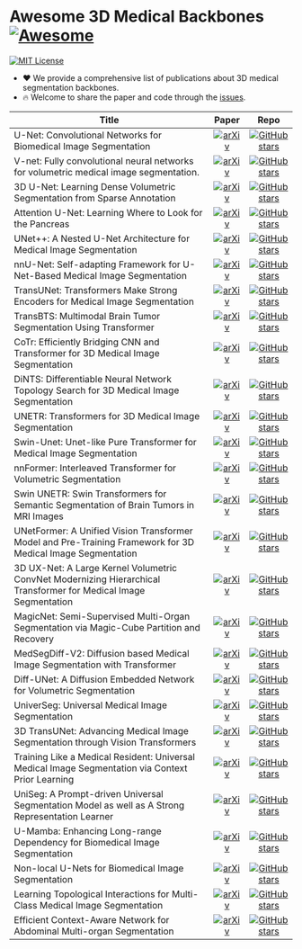 # Awesome 3D Medical Backbones [![Awesome](https://awesome.re/badge.svg)](https://awesome.re)

[![MIT License](https://img.shields.io/badge/license-MIT-green.svg)](https://opensource.org/licenses/MIT)

- ❤ We provide a comprehensive list of publications about 3D medical segmentation backbones.
- 🔥 Welcome to share the paper and code through the [issues](https://github.com/MrGiovanni/SuPreM/issues/1).

| **Title** | **Paper** | **Repo** |
|-----------|:--------:|:---------:|
| U-Net: Convolutional Networks for Biomedical Image Segmentation | [![arXiv](https://img.shields.io/badge/arXiv-1505.04597-b31b1b.svg)](http://arxiv.org/abs/1505.04597) | [![GitHub stars](https://img.shields.io/github/stars/qubvel/segmentation_models.pytorch.svg?logo=github&label=Stars)](https://github.com/qubvel/segmentation_models.pytorch) |
| V-net: Fully convolutional neural networks for volumetric medical image segmentation. | [![arXiv](https://img.shields.io/badge/arXiv-1606.04797-b31b1b.svg)](http://arxiv.org/abs/1606.04797) | [![GitHub stars](https://img.shields.io/github/stars/faustomilletari/VNet.svg?logo=github&label=Stars)](https://github.com/faustomilletari/VNet) |
| 3D U-Net: Learning Dense Volumetric Segmentation from Sparse Annotation | [![arXiv](https://img.shields.io/badge/arXiv-1606.06650-b31b1b.svg)](http://arxiv.org/abs/1606.06650) | [![GitHub stars](https://img.shields.io/github/stars/wolny/pytorch-3dunet.svg?logo=github&label=Stars)](https://github.com/wolny/pytorch-3dunet) |
| Attention U-Net: Learning Where to Look for the Pancreas | [![arXiv](https://img.shields.io/badge/arXiv-1804.03999-b31b1b.svg)](http://arxiv.org/abs/1804.03999) | [![GitHub stars](https://img.shields.io/github/stars/ozan-oktay/Attention-Gated-Networks.svg?logo=github&label=Stars)](https://github.com/ozan-oktay/Attention-Gated-Networks) |
| UNet++: A Nested U-Net Architecture for Medical Image Segmentation | [![arXiv](https://img.shields.io/badge/arXiv-1807.10165-b31b1b.svg)](http://arxiv.org/abs/1807.10165) | [![GitHub stars](https://img.shields.io/github/stars/MrGiovanni/UNetPlusPlus?tab=readme-ov-file.svg?logo=github&label=Stars)](https://github.com/MrGiovanni/UNetPlusPlus?tab=readme-ov-file) |
| nnU-Net: Self-adapting Framework for U-Net-Based Medical Image Segmentation | [![arXiv](https://img.shields.io/badge/arXiv-1809.10486-b31b1b.svg)](http://arxiv.org/abs/1809.10486) | [![GitHub stars](https://img.shields.io/github/stars/MIC-DKFZ/nnUNet.svg?logo=github&label=Stars)](https://github.com/MIC-DKFZ/nnUNet) |
| TransUNet: Transformers Make Strong Encoders for Medical Image Segmentation | [![arXiv](https://img.shields.io/badge/arXiv-2102.04306-b31b1b.svg)](http://arxiv.org/abs/2102.04306) | [![GitHub stars](https://img.shields.io/github/stars/Beckschen/TransUNet.svg?logo=github&label=Stars)](https://github.com/Beckschen/TransUNet) |
| TransBTS: Multimodal Brain Tumor Segmentation Using Transformer | [![arXiv](https://img.shields.io/badge/arXiv-2103.04430-b31b1b.svg)](http://arxiv.org/abs/2103.04430) | [![GitHub stars](https://img.shields.io/github/stars/Rubics-Xuan/TransBTS.svg?logo=github&label=Stars)](https://github.com/Rubics-Xuan/TransBTS) |
| CoTr: Efficiently Bridging CNN and Transformer for 3D Medical Image Segmentation | [![arXiv](https://img.shields.io/badge/arXiv-2103.03024-b31b1b.svg)](http://arxiv.org/abs/2103.03024) | [![GitHub stars](https://img.shields.io/github/stars/YtongXie/CoTr.svg?logo=github&label=Stars)](https://github.com/YtongXie/CoTr) |
| DiNTS: Differentiable Neural Network Topology Search for 3D Medical Image Segmentation | [![arXiv](https://img.shields.io/badge/arXiv-2103.15954-b31b1b.svg)](http://arxiv.org/abs/2103.15954) | [![GitHub stars](https://img.shields.io/github/stars/Project-MONAI/research-contributions.svg?logo=github&label=Stars)](https://github.com/Project-MONAI/research-contributions/tree/main/DiNTS) |
| UNETR: Transformers for 3D Medical Image Segmentation | [![arXiv](https://img.shields.io/badge/arXiv-2103.10504-b31b1b.svg)](http://arxiv.org/abs/2103.10504) | [![GitHub stars](https://img.shields.io/github/stars/Project-MONAI/research-contributions.svg?logo=github&label=Stars)](https://github.com/Project-MONAI/research-contributions/tree/main/UNETR) |
| Swin-Unet: Unet-like Pure Transformer for Medical Image Segmentation | [![arXiv](https://img.shields.io/badge/arXiv-2105.05537-b31b1b.svg)](http://arxiv.org/abs/2105.05537) | [![GitHub stars](https://img.shields.io/github/stars/HuCaoFighting.svg?logo=github&label=Stars)](https://github.com/HuCaoFighting/Swin-Unet/tree/main) |
| nnFormer: Interleaved Transformer for Volumetric Segmentation | [![arXiv](https://img.shields.io/badge/arXiv-2109.03201-b31b1b.svg)](http://arxiv.org/abs/2109.03201) | [![GitHub stars](https://img.shields.io/github/stars/282857341/nnFormer.svg?logo=github&label=Stars)](https://github.com/282857341/nnFormer) |
| Swin UNETR: Swin Transformers for Semantic Segmentation of Brain Tumors in MRI Images | [![arXiv](https://img.shields.io/badge/arXiv-2201.01266-b31b1b.svg)](http://arxiv.org/abs/2201.01266) | [![GitHub stars](https://img.shields.io/github/stars/Project-MONAI/research-contributions.svg?logo=github&label=Stars)](https://github.com/Project-MONAI/research-contributions/tree/main/SwinUNETR) |
| UNetFormer: A Unified Vision Transformer Model and Pre-Training Framework for 3D Medical Image Segmentation | [![arXiv](https://img.shields.io/badge/arXiv-2204.00631-b31b1b.svg)](http://arxiv.org/abs/2204.00631) | [![GitHub stars](https://img.shields.io/github/stars/Project-MONAI/research-contributions.svg?logo=github&label=Stars)](https://github.com/Project-MONAI/research-contributions) |
| 3D UX-Net: A Large Kernel Volumetric ConvNet Modernizing Hierarchical Transformer for Medical Image Segmentation | [![arXiv](https://img.shields.io/badge/arXiv-2209.15076-b31b1b.svg)](http://arxiv.org/abs/2209.15076) | [![GitHub stars](https://img.shields.io/github/stars/MASILab/3DUX-Net.svg?logo=github&label=Stars)](https://github.com/MASILab/3DUX-Net) |
| MagicNet: Semi-Supervised Multi-Organ Segmentation via Magic-Cube Partition and Recovery | [![arXiv](https://img.shields.io/badge/arXiv-2212.14310-b31b1b.svg)](http://arxiv.org/abs/2212.14310) | [![GitHub stars](https://img.shields.io/github/stars/DeepMed-Lab-ECNU/MagicNet.svg?logo=github&label=Stars)](https://github.com/DeepMed-Lab-ECNU/MagicNet) |
| MedSegDiff-V2: Diffusion based Medical Image Segmentation with Transformer | [![arXiv](https://img.shields.io/badge/arXiv-2301.11798-b31b1b.svg)](http://arxiv.org/abs/2301.11798) | [![GitHub stars](https://img.shields.io/github/stars/KidsWithTokens/MedSegDiff.svg?logo=github&label=Stars)](https://github.com/KidsWithTokens/MedSegDiff) |
| Diff-UNet: A Diffusion Embedded Network for Volumetric Segmentation | [![arXiv](https://img.shields.io/badge/arXiv-2303.10326-b31b1b.svg)](http://arxiv.org/abs/2303.10326) | [![GitHub stars](https://img.shields.io/github/stars/ge-xing/Diff-UNet.svg?logo=github&label=Stars)](https://github.com/ge-xing/Diff-UNet) |
| UniverSeg: Universal Medical Image Segmentation | [![arXiv](https://img.shields.io/badge/arXiv-2304.06131-b31b1b.svg)](http://arxiv.org/abs/2304.06131) | [![GitHub stars](https://img.shields.io/github/stars/JJGO/UniverSeg.svg?logo=github&label=Stars)](https://github.com/JJGO/UniverSeg) |
| 3D TransUNet: Advancing Medical Image Segmentation through Vision Transformers | [![arXiv](https://img.shields.io/badge/arXiv-2310.07781-b31b1b.svg)](http://arxiv.org/abs/2310.07781) | [![GitHub stars](https://img.shields.io/github/stars/Beckschen/3D-TransUNet.svg?logo=github&label=Stars)](https://github.com/Beckschen/3D-TransUNet) |
| Training Like a Medical Resident: Universal Medical Image Segmentation via Context Prior Learning | [![arXiv](https://img.shields.io/badge/arXiv-2306.02416-b31b1b.svg)](http://arxiv.org/abs/2306.02416) | [![GitHub stars](https://img.shields.io/github/stars/yhygao/universal-medical-image-segmentation.svg?logo=github&label=Stars)](https://github.com/yhygao/universal-medical-image-segmentation) |
| UniSeg: A Prompt-driven Universal Segmentation Model as well as A Strong Representation Learner | [![arXiv](https://img.shields.io/badge/arXiv-2304.03493-b31b1b.svg)](http://arxiv.org/abs/2304.03493) | [![GitHub stars](https://img.shields.io/github/stars/yeerwen/UniSeg.svg?logo=github&label=Stars)](https://github.com/yeerwen/UniSeg) |
| U-Mamba: Enhancing Long-range Dependency for Biomedical Image Segmentation | [![arXiv](https://img.shields.io/badge/arXiv-2401.04722-b31b1b.svg)](http://arxiv.org/abs/2401.04722) | [![GitHub stars](https://img.shields.io/github/stars/bowang-lab/U-Mamba.svg?logo=github&label=Stars)](https://github.com/bowang-lab/U-Mamba) |
| Non-local U-Nets for Biomedical Image Segmentation | [![arXiv](https://img.shields.io/badge/arXiv-1812.04103-b31b1b.svg)](http://arxiv.org/abs/1812.04103) | [![GitHub stars](https://img.shields.io/github/stars/divelab/Non-local-U-Nets.svg?logo=github&label=Stars)](https://github.com/divelab/Non-local-U-Nets) |
| Learning Topological Interactions for Multi-Class Medical Image Segmentation | [![arXiv](https://img.shields.io/badge/arXiv-2207.09654-b31b1b.svg)](http://arxiv.org/abs/2207.09654) | [![GitHub stars](https://img.shields.io/github/stars/TopoXLab/TopoInteraction.svg?logo=github&label=Stars)](https://github.com/TopoXLab/TopoInteraction) |
| Efficient Context-Aware Network for Abdominal Multi-organ Segmentation | [![arXiv](https://img.shields.io/badge/arXiv-2109.10601-b31b1b.svg)](http://arxiv.org/abs/2109.10601) | [![GitHub stars](https://img.shields.io/github/stars/Shanghai-Aitrox-Technology/EfficientSegmentation.svg?logo=github&label=Stars)](https://github.com/Shanghai-Aitrox-Technology/EfficientSegmentation) |
